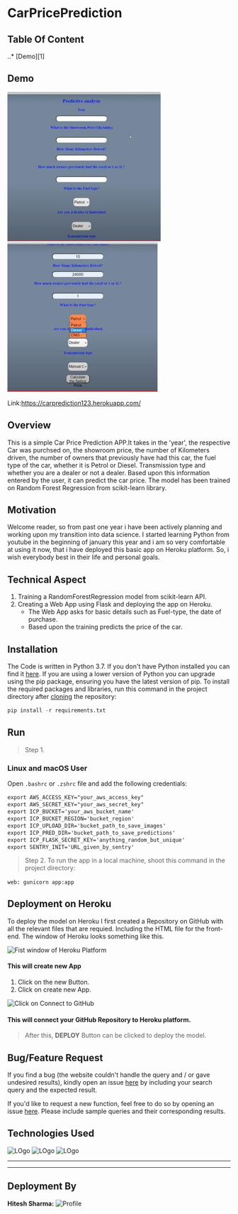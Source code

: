 # CarPricePrediction
## Table Of Content
..* [Demo][1]





## Demo
![Front-End view of the app car prediction](https://github.com/hitesh0103/Images/blob/main/Screenshot%20(114).jpg "Outloook")  ![Front-End view of the app car prediction](https://github.com/hitesh0103/Images/blob/main/Screenshot%20(113).jpg "Outloook")
 

Link:<https://carprediction123.herokuapp.com/>

## Overview
This is a simple Car Price Prediction APP.It takes in the 'year', the respective Car was purchsed on, the showroom price, the number of Kilometers driven, the number of owners that previously have had this car, the fuel type of the car, whether it is Petrol or Diesel. Transmission type and whether you are a dealer or not a dealer. Based upon this information entered by the user, it can predict the car price. The model has been trained on Random Forest Regression from scikit-learn library.

## Motivation
Welcome reader, so from past one year i have been actively planning and working upon my transition into data science. I started learning Python from youtube in the beginning of january this year and i am so very comfortable at using it now, that i have deployed this basic app on Heroku platform. So, i wish everybody best in their life and personal goals.

## Technical Aspect
1. Training a RandomForestRegression model from scikit-learn API.
2. Creating a Web App using Flask and deploying the app on Heroku.
   * The Web App asks for basic details such as Fuel-type, the date of purchase.
   * Based upon the training predicts the price of the car.

## Installation
The Code is written in Python 3.7. If you don't have Python installed you can find it [here](https://www.python.org/downloads/). If you are using a lower version of Python you can upgrade using the pip package, ensuring you have the latest version of pip. To install the required packages and libraries, run this command in the project directory after [cloning](https://www.howtogeek.com/451360/how-to-clone-a-github-repository/) the repository:
```python
pip install -r requirements.txt
```
## Run
> Step 1.
### Linux and macOS User
Open ```.bashrc``` or ```.zshrc``` file and add the following credentials:
   ```
   export AWS_ACCESS_KEY="your_aws_access_key"
   export AWS_SECRET_KEY="your_aws_secret_key"
   export ICP_BUCKET='your_aws_bucket_name'
   export ICP_BUCKET_REGION='bucket_region'
   export ICP_UPLOAD_DIR='bucket_path_to_save_images'
   export ICP_PRED_DIR='bucket_path_to_save_predictions'
   export ICP_FLASK_SECRET_KEY='anything_random_but_unique'
   export SENTRY_INIT='URL_given_by_sentry'
```

> Step 2.
To run the app in a local machine, shoot this command in the project directory:

```web: gunicorn app:app```

## Deployment on Heroku
To deploy the model on Heroku I first created a Repository on GitHub with all the relevant files that are requied. Including the HTML file for the front-end.
The window of Heroku looks something like this.

![Fist window of Heroku Platform](https://github.com/hitesh0103/Images/blob/main/Screenshot%20(152).png "Outloook")

#### This will create new App
1. Click on the new Button.
2. Click on create new App.


![Click on Connect to GitHub](https://github.com/hitesh0103/Images/blob/main/Screenshot%20(153).png "Outloook")

#### This will connect your GitHub Repository to Heroku platform.
> After this, **DEPLOY** Button can be clicked to deploy the model.


## Bug/Feature Request
If you find a bug (the website couldn't handle the query and / or gave undesired results), kindly open an issue [here](https://github.com/hitesh0103/CarPricePrediction/issues) by including your search query and the expected result.

If you'd like to request a new function, feel free to do so by opening an issue [here](https://github.com/hitesh0103/CarPricePrediction/issues). Please include sample queries and their corresponding results.

## Technologies Used
![LOgo](https://github.com/hitesh0103/Images/blob/main/carpredLogo/1200px-Scikit_learn_logo_small.svg.jpg "Outloook")
![LOgo](https://github.com/hitesh0103/Images/blob/main/carpredLogo/flask%20logo.jpg "Outloook")
![LOgo](https://github.com/hitesh0103/Images/blob/main/carpredLogo/main-qimg-28cadbd02699c25a88e5c78d73c7babc.jpg "Outloook")


___
___





## Deployment By
**Hitesh Sharma:**
![Profile](https://github.com/hitesh0103/Images/blob/main/Profile%20picture%20compressed.JPG "Outloook")






